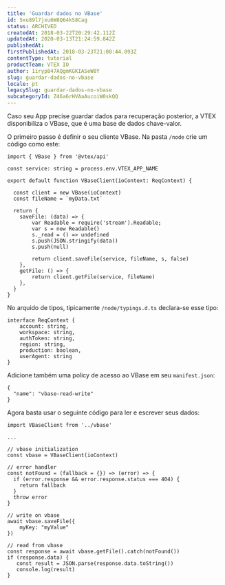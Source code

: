 ```yaml
---
title: 'Guardar dados no VBase'
id: 5xu89l7jxu6W8Q64kS8Cag
status: ARCHIVED
createdAt: 2018-03-22T20:29:42.112Z
updatedAt: 2020-03-13T21:24:59.842Z
publishedAt: 
firstPublishedAt: 2018-03-23T21:00:44.093Z
contentType: tutorial
productTeam: VTEX IO
author: 1iryp847AQgmKGKIASeW8Y
slug: guardar-dados-no-vbase
locale: pt
legacySlug: guardar-dados-no-vbase
subcategoryId: Z46a6rHVAaAucoiW0skQQ
---
```


Caso seu App precise guardar dados para recuperação posterior, a VTEX disponibiliza o VBase, que é uma base de dados chave-valor.

O primeiro passo é definir o seu cliente VBase. Na pasta `/node` crie um código como este:

```
import { VBase } from '@vtex/api'
    
const service: string = process.env.VTEX_APP_NAME
    
export default function VBaseClient(ioContext: ReqContext) {
    
  const client = new VBase(ioContext)
  const fileName = `myData.txt`
    
  return {
    saveFile: (data) => {
        var Readable = require('stream').Readable;
        var s = new Readable()
        s._read = () => undefined
        s.push(JSON.stringify(data))
        s.push(null)
    
        return client.saveFile(service, fileName, s, false)
    },
    getFile: () => {
        return client.getFile(service, fileName)
    },
  }
}
```
No arquido de tipos, tipicamente `/node/typings.d.ts` declara-se esse tipo:

```
interface ReqContext {
    account: string,
    workspace: string,
    authToken: string,
    region: string,
    production: boolean,
    userAgent: string
}
```
Adicione também uma policy de acesso ao VBase em seu `manifest.json`:

```
{
  "name": "vbase-read-write"
}
```

Agora basta usar o seguinte código para ler e escrever seus dados:

```
import VBaseClient from '../vbase'

...

// vbase initialization
const vbase = VBaseClient(ioContext)

// error handler
const notFound = (fallback = {}) => (error) => {
  if (error.response && error.response.status === 404) {
    return fallback
  }
  throw error
}

// write on vbase
await vbase.saveFile({
    myKey: "myValue"
})

// read from vbase
const response = await vbase.getFile().catch(notFound())
if (response.data) {
   const result = JSON.parse(response.data.toString())
   console.log(result)
}
```

